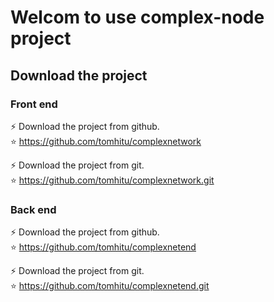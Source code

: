 # Welcom to use complex-node project

## Download the project
### Front end
:zap: Download the project from github. <br>
:star: https://github.com/tomhitu/complexnetwork <br>

:zap: Download the project from git. <br>
:star: https://github.com/tomhitu/complexnetwork.git <br>

### Back end
:zap: Download the project from github. <br>
:star: https://github.com/tomhitu/complexnetend <br>

:zap: Download the project from git. <br>
:star: https://github.com/tomhitu/complexnetend.git
